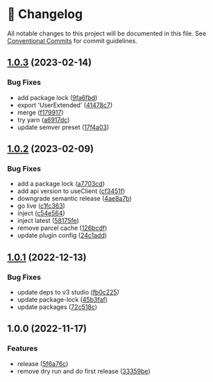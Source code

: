 <!-- markdownlint-disable --><!-- textlint-disable -->

# 📓 Changelog

All notable changes to this project will be documented in this file. See
[Conventional Commits](https://conventionalcommits.org) for commit guidelines.

## [1.0.3](https://github.com/SimeonGriggs/sanity-plugin-utils/compare/v1.0.2...v1.0.3) (2023-02-14)

### Bug Fixes

- add package lock ([9fa6fbd](https://github.com/SimeonGriggs/sanity-plugin-utils/commit/9fa6fbdab763f0c4a6dd07941a762d369f18d084))
- export 'UserExtended' ([41478c7](https://github.com/SimeonGriggs/sanity-plugin-utils/commit/41478c77c0cf2d4a986354b828b16b81b4569c66))
- merge ([f179917](https://github.com/SimeonGriggs/sanity-plugin-utils/commit/f1799171b1df51cf4f8abc33d6d5b4a130f99eb3))
- try yarn ([a6917dc](https://github.com/SimeonGriggs/sanity-plugin-utils/commit/a6917dcac5e0257aa1a66512491ac30f6308ebdb))
- update semver preset ([17f4a03](https://github.com/SimeonGriggs/sanity-plugin-utils/commit/17f4a0307ef6b801e64ade60d4c766102f401080))

## [1.0.2](https://github.com/SimeonGriggs/sanity-plugin-utils/compare/v1.0.1...v1.0.2) (2023-02-09)

### Bug Fixes

- add a package lock ([a7703cd](https://github.com/SimeonGriggs/sanity-plugin-utils/commit/a7703cdbde1cc0b09b4d66624327c4713efb5643))
- add api version to useClient ([cf3451f](https://github.com/SimeonGriggs/sanity-plugin-utils/commit/cf3451f7aff25e1d683c2d96d8587f7d3057466d))
- downgrade semantic release ([4ae8a7b](https://github.com/SimeonGriggs/sanity-plugin-utils/commit/4ae8a7bb0035e970c61c72bbe67522e59362f713))
- go live ([c1fc363](https://github.com/SimeonGriggs/sanity-plugin-utils/commit/c1fc363799d3d6f5c484244edad0fd4de4df197b))
- inject ([c54e564](https://github.com/SimeonGriggs/sanity-plugin-utils/commit/c54e564707660a364b08920e5b364519465ae25e))
- inject latest ([58175fe](https://github.com/SimeonGriggs/sanity-plugin-utils/commit/58175fec34d4392a8424ce28ff3e2f50615e4e69))
- remove parcel cache ([126bcdf](https://github.com/SimeonGriggs/sanity-plugin-utils/commit/126bcdf949a5bd64a91ac71e4ac6ff5b6a69844d))
- update plugin config ([24c1add](https://github.com/SimeonGriggs/sanity-plugin-utils/commit/24c1add389be2bcbd222b3698b077c4e047f1afe))

## [1.0.1](https://github.com/SimeonGriggs/sanity-plugin-utils/compare/v1.0.0...v1.0.1) (2022-12-13)

### Bug Fixes

- update deps to v3 studio ([fb0c225](https://github.com/SimeonGriggs/sanity-plugin-utils/commit/fb0c2259e99deb28af0af84353471f7e60759a15))
- update package-lock ([45b3faf](https://github.com/SimeonGriggs/sanity-plugin-utils/commit/45b3faf195bf4c44200b313fa755847d915a3e1e))
- update packages ([72c518c](https://github.com/SimeonGriggs/sanity-plugin-utils/commit/72c518cc4b8d11528a546c5be1c66285ecff3f3f))

## 1.0.0 (2022-11-17)

### Features

- release ([5f6a76c](https://github.com/SimeonGriggs/sanity-plugin-utils/commit/5f6a76c8621d8b13d60d567f8f2449aaff775568))
- remove dry run and do first release ([33359be](https://github.com/SimeonGriggs/sanity-plugin-utils/commit/33359bed43a8a69296fbb62c2d8ad3abbae17217))
